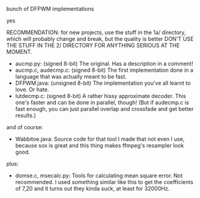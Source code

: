bunch of DFPWM implementations

yes

RECOMMENDATION: for new projects, use the stuff in the 1a/ directory, which will probably change and break, but the quality is better
DON'T USE THE STUFF IN THE 2/ DIRECTORY FOR ANYTHING SERIOUS AT THE MOMENT.

* aucmp.py: (signed 8-bit) The original. Has a description in a comment!
* aucmp.c, audecmp.c: (signed 8-bit) The first implementation done in a language that was actually meant to be fast.
* DFPWM.java: (unsigned 8-bit) The implementation you've all learnt to love. Or hate.
* lutdecmp.c: (signed 8-bit) A rather hissy approximate decoder. This one's faster and can be done in parallel, though! (But if audecmp.c is fast enough, you can just parallel overlap and crossfade and get better results.)

and of course:

* Wabbitoe.java: Source code for that tool I made that not even I use, because sox is great and this thing makes ffmpeg's resampler look good.

plus:

* domse.c, msecalc.py: Tools for calculating mean square error. Not recommended. I used something similar like this to get the coefficients of 7,20 and it turns out they kinda suck, at least for 32000Hz.


